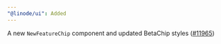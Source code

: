 ```yaml
---
"@linode/ui": Added
---
```


A new `NewFeatureChip` component and updated BetaChip styles ([#11965](https://github.com/linode/manager/pull/11965))
